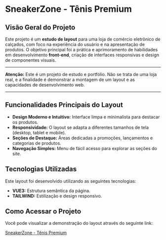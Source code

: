 # SneakerZone - Tênis Premium

## Visão Geral do Projeto

Este projeto é um **estudo de layout** para uma loja de comércio eletrônico de calçados, com foco na experiência do usuário e na apresentação de produtos. O objetivo principal foi a prática e aprimoramento de habilidades em desenvolvimento **front-end**, criação de interfaces responsivas e design de componentes visuais.

-----

**Atenção:** Este é um projeto de estudo e portfólio. Não se trata de uma loja real, e a finalidade é demonstrar a montagem de um layout e as capacidades de desenvolvimento web.

-----

## Funcionalidades Principais do Layout

  * **Design Moderno e Intuitivo:** Interface limpa e minimalista para destacar os produtos.
  * **Responsividade:** O layout se adapta a diferentes tamanhos de tela (desktop, tablet e mobile).
  * **Seções de Destaque:** Áreas dedicadas a promoções, lançamentos e categorias de produtos.
  * **Navegação Simples:** Menu de fácil acesso para explorar as seções do site.

## Tecnologias Utilizadas

Este layout foi desenvolvido utilizando as seguintes tecnologias:

  * **VUE3:** Estrutura semântica da página.
  * **TAILWIND:** Estilização e design responsivo.

## Como Acessar o Projeto

Você pode visualizar a demonstração do layout através do seguinte link:

[SneakerZone - Tênis Premium](https://piratazang.github.io/Shoes/)

